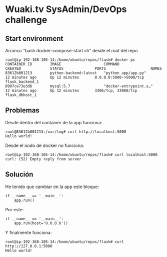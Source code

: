 # Wuaki.tv SysAdmin/DevOps challenge

## Start environment

Arranco "bash docker-compose-start.sh" desde el root del repo

```
root@ip-192-168-105-14:/home/ubuntu/repos/flask# docker ps
CONTAINER ID        IMAGE                   COMMAND                  CREATED             STATUS              PORTS                    NAMES
83612b801213        python-backend:latest   "python app/app.py"      12 minutes ago      Up 12 minutes       0.0.0.0:5000->5000/tcp   flask_backend_1
0997ce73e3d6        mysql:5.7               "docker-entrypoint.s…"   12 minutes ago      Up 12 minutes       3306/tcp, 33060/tcp      flask_dbhost_1

```


## Problemas

Desde dentro del container de la app funciona:

```
root@83612b801213:/var/log# curl http://localhost:5000
Hello world!
```

Desde el nodo de docker no funciona:

```
root@ip-192-168-105-14:/home/ubuntu/repos/flask# curl localhost:5000
curl: (52) Empty reply from server
```

## Solución

He tenido que cambiar en la app este bloque:

```
if __name__ == '__main__':
    app.run()
```

Por este:

```
if __name__ == '__main__':
    app.run(host='0.0.0.0'))
```

Y finalmente funciona:

```
root@ip-192-168-105-14:/home/ubuntu/repos/flask# curl http://127.0.0.1:5000
Hello world!
```